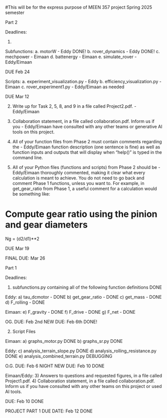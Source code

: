 #This will be for the express purpose of MEEN 357 project Spring 2025 semester

Part 2

Deadlines:

1)
  Subfunctions:
a. motorW - Eddy DONE!
b. rover_dynamics - Eddy DONE!
c. mechpower - Eimaan
d. battenergy - Eimaan
e. simulate_rover - Eddy/Eimaan

DUE Feb 24

  Scripts:
a. experiment_visualization.py  - Eddy
b. efficiency_visualization.py - Eimaan
c. rover_experiment1.py - Eddy/Eimaan as needed

DUE Mar 12

2) Write up for Task 2, 5, 8, and 9 in a file called Project2.pdf. - Eddy/Eimaan
3) Collaboration statement, in a file called collaboration.pdf. Inform us if you - Eddy/Eimaan
have consulted with any other teams or generative AI tools on this project.

6) All of your function files from Phase 2 must contain comments regarding the - Eddy/Eimaan
function description (one sentence is fine) as well as function inputs and
outputs that will display when “help(<fname>)” is typed in the command
line.

7) All of your Python files (functions and scripts) from Phase 2 should be - Eddy/Eimaan
thoroughly commented, making it clear what every calculation is meant to
achieve. You do not need to go back and comment Phase 1 functions, unless
you want to. For example, in get_gear_ratio from Phase 1, a useful comment
for a calculation would be something like:
# Compute gear ratio using the pinion and gear diameters
Ng = (d2/d1)**2

DUE Mar 19


FINAL DUE: Mar 26










Part 1

Deadlines:

1) subfunctions.py containing all of the following function definitions DONE


Eddy:
a) tau_dcmotor - DONE
b) get_gear_ratio - DONE
c) get_mass - DONE 
d) F_rolling - DONE

Eimaan:
e) F_gravity - DONE
f) F_drive - DONE
g) F_net - DONE

OG. DUE: Feb 2nd 
NEW DUE: Feb 6th DONE!


2) Script Files

Eimaan:
a) graphs_motor.py DONE
b) graphs_sr.py DONE

Eddy:
c) analysis_terrain_slope.py DONE
d) analysis_rolling_resistance.py DONE
e) analysis_combined_terrain.py DEBUGGING

O.G. DUE: Feb 6 NIGHT 
NEW DUE: Feb 10 DONE

Eimaan/Eddy:
3) Answers to questions and requested figures, in a file called Project1.pdf.
4) Collaboration statement, in a file called collaboration.pdf. Inform us if you
have consulted with any other teams on this project or used AI tools.

DUE: Feb 10 DONE



PROJECT PART 1 DUE DATE: Feb 12 DONE
